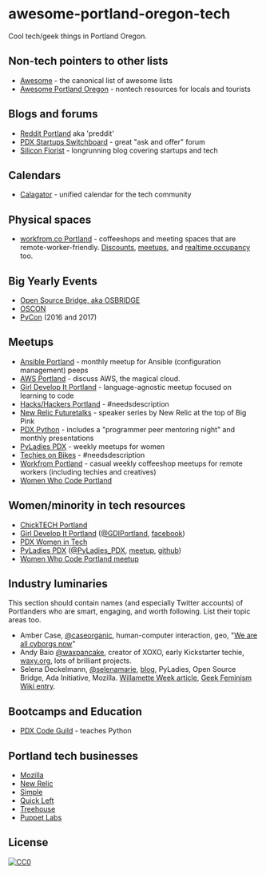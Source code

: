 # awesome-portland-oregon-tech
Cool tech/geek things in Portland Oregon.

<!-- notes/rules:
* it's okay to have the same link in two sections.
* please help by adding context to existing entries.
-->

## Non-tech pointers to other lists

* [Awesome](https://github.com/sindresorhus/awesome/blob/master/readme.md) - the canonical list of awesome lists
* [Awesome Portland Oregon]() - nontech resources for locals and tourists

## Blogs and forums

* [Reddit Portland](https://www.reddit.com/r/Portland) aka 'preddit'
* [PDX Startups Switchboard](https://pdxstartups.switchboardhq.com/) - great "ask and offer" forum
* [Silicon Florist](http://siliconflorist.com/) - longrunning blog covering startups and tech

## Calendars 

* [Calagator](http://calagator.org/) - unified calendar for the tech community

## Physical spaces

* [workfrom.co Portland](https://workfrom.co/portland) - coffeeshops and meeting spaces that are remote-worker-friendly. [Discounts](https://workfrom.co/worker#deals), [meetups](http://www.meetup.com/workfrom-portland/), and [realtime occupancy](https://workfrom.co/portland/real-time-density) too.


## Big Yearly Events

* [Open Source Bridge, aka OSBRIDGE](http://opensourcebridge.org/)
* [OSCON](http://www.oscon.com/)
* [PyCon](https://us.pycon.org) (2016 and 2017) 


## Meetups

<!-- alphasort these -->

* [Ansible Portland](http://www.meetup.com/Ansible-Portland/) - monthly meetup for Ansible (configuration management) peeps
* [AWS Portland](http://www.meetup.com/AWS-Portland/) - discuss AWS, the magical cloud.
* [Girl Develop It Portland](http://www.meetup.com/Girl-Develop-It-Portland) - language-agnostic meetup focused on learning to code 
* [Hacks/Hackers Portland](http://www.meetup.com/HacksHackersPDX/) - #needsdescription
* [New Relic Futuretalks](http://www.meetup.com/New-Relic-FutureTalks-PDX/) - speaker series by New Relic at the top of Big Pink
* [PDX Python](http://www.meetup.com/pdxpython/) - includes a "programmer peer mentoring night" and monthly presentations
* [PyLadies PDX](http://www.meetup.com/PyLadies-PDX/) - weekly meetups for women 
* [Techies on Bikes](http://www.meetup.com/Techies-On-Bikes/) - #needsdescription
* [Workfrom Portland](http://www.meetup.com/workfrom-portland/) - casual weekly coffeeshop meetups for remote workers (including techies and creatives)
* [Women Who Code Portland](http://www.meetup.com/Women-Who-Code-Portland/)

## Women/minority in tech resources

* [ChickTECH Portland](http://portland.chicktech.org/)
* [Girl Develop It Portland](http://www.meetup.com/Girl-Develop-It-Portland) ([@GDIPortland](https://twitter.com/gdiportland), [facebook](https://www.facebook.com/gdiportland))
* [PDX Women in Tech](http://www.pdxwit.org/)
* [PyLadies PDX](http://www.pyladies.com/locations/pdx/) ([@PyLadies_PDX](https://twitter.com/PyLadies_pdx), [meetup](http://www.meetup.com/PyLadies-PDX/), [github](https://github.com/pyladiespdx))
* [Women Who Code Portland meetup](http://www.meetup.com/Women-Who-Code-Portland/)

## Industry luminaries

This section should contain names (and especially Twitter accounts) of Portlanders who are smart, engaging, and worth following. List their topic areas too.

* Amber Case, [@caseorganic](https://twitter.com/caseorganic), human-computer interaction, geo, "[We are all cyborgs now](http://www.ted.com/talks/amber_case_we_are_all_cyborgs_now)"
* Andy Baio [@waxpancake](https://twitter.com/waxpancake), creator of XOXO, early Kickstarter techie, [waxy.org](http://waxy.org/),  lots of brilliant projects.
* Selena Deckelmann, [@selenamarie](https://twitter.com/selenamarie), [blog](http://www.chesnok.com/daily/), PyLadies, Open Source Bridge, Ada Initiative, Mozilla. [Willamette Week article](http://www.wweek.com/portland/article-21189-hotseat_selena_deckelmann.html), [Geek Feminism Wiki entry](http://geekfeminism.wikia.com/wiki/Selena_Deckelmann).

## Bootcamps and Education

* [PDX Code Guild](https://pdxcodeguild.com/) - teaches Python

## Portland tech businesses

<!-- link to homepage plus page indicating they are at least partially Portland-based, such as a 'contact' page listing their address -->

* [Mozilla](https://www.mozilla.org/en-US/contact/spaces/portland/)
* [New Relic](http://newrelic.com/about/contact-us)
* [Simple](https://www.simple.com/careers)
* [Quick Left](https://quickleft.com/) 
* [Treehouse](https://teamtreehouse.com/jobs) 
* [Puppet Labs](https://puppetlabs.com/contact)

## License

[![CC0](http://i.creativecommons.org/p/zero/1.0/88x31.png)](http://creativecommons.org/publicdomain/zero/1.0/)

